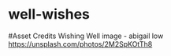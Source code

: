 # well-wishes

#Asset Credits
Wishing Well image - abigail low https://unsplash.com/photos/2M2SpKOtTh8
